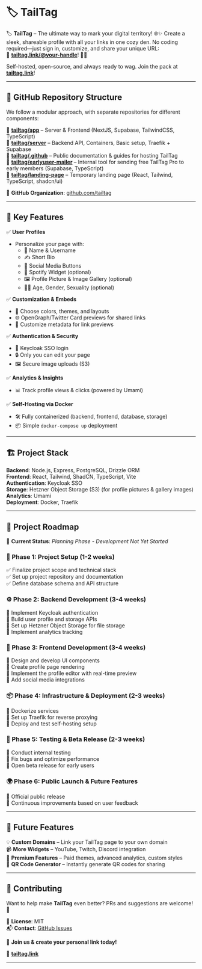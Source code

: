 # 🏷️ TailTag

🏷️ **TailTag** – The ultimate way to mark your digital territory! 🌐✨ Create a sleek, shareable profile with all your links in one cozy den. No coding required—just sign in, customize, and share your unique URL:  
🔗 **[tailtag.link/@your-handle](https://tailtag.link)**! 🐾🚀

Self-hosted, open-source, and always ready to wag. Join the pack at **[tailtag.link](https://tailtag.link)**!

---

## 📂 GitHub Repository Structure

We follow a modular approach, with separate repositories for different components:

🔹 **[tailtag/app](https://github.com/tailtag/app)** – Server & Frontend (NextJS, Supabase, TailwindCSS, TypeScript)  
🔹 **[tailtag/server](https://github.com/tailtag/server)** – Backend API, Containers, Basic setup, Traefik + Supabase  
🔹 **[tailtag/.github](https://github.com/tailtag/.github)** – Public documentation & guides for hosting TailTag  
🔹 **[tailtag/earlyuser-mailer](https://github.com/TailTag/earlyuser-mailer)** – Internal tool for sending free TailTag Pro to early members (Supabase, TypeScript)  
🔹 **[tailtag/landing-page](https://github.com/tailtag/landing-page)** – Temporary landing page (React, Tailwind, TypeScript, shadcn/ui)  

📌 **GitHub Organization**: [github.com/tailtag](https://github.com/tailtag)

---

## 🌟 Key Features

✅ **User Profiles**

- Personalize your page with:
  - 📛 Name & Username
  - ✍️ Short Bio
  - 🔗 Social Media Buttons
  - 🎵 Spotify Widget (optional)
  - 🖼️ Profile Picture & Image Gallery (optional)
  - 🏳️‍🌈 Age, Gender, Sexuality (optional)

✅ **Customization & Embeds**

- 🎨 Choose colors, themes, and layouts
- 🌐 OpenGraph/Twitter Card previews for shared links
- 📝 Customize metadata for link previews

✅ **Authentication & Security**

- 🔑 Keycloak SSO login
- 🔒 Only you can edit your page
- 🖼️ Secure image uploads (S3)

✅ **Analytics & Insights**

- 📊 Track profile views & clicks (powered by Umami)

✅ **Self-Hosting via Docker**

- 🛠️ Fully containerized (backend, frontend, database, storage)
- 📦 Simple `docker-compose up` deployment

---

## 🏗️ Project Stack

**Backend**: Node.js, Express, PostgreSQL, Drizzle ORM  
**Frontend**: React, Tailwind, ShadCN, TypeScript, Vite  
**Authentication**: Keycloak SSO  
**Storage**: Hetzner Object Storage (S3) (for profile pictures & gallery images)  
**Analytics**: Umami  
**Deployment**: Docker, Traefik

---

## 🚀 Project Roadmap

📌 **Current Status**: _Planning Phase - Development Not Yet Started_

### **📝 Phase 1: Project Setup (1-2 weeks)**

✅ Finalize project scope and technical stack  
✅ Set up project repository and documentation  
✅ Define database schema and API structure

### **⚙️ Phase 2: Backend Development (3-4 weeks)**

🔄 Implement Keycloak authentication  
🔄 Build user profile and storage APIs  
🔄 Set up Hetzner Object Storage for file storage  
🔄 Implement analytics tracking

### **🎨 Phase 3: Frontend Development (3-4 weeks)**

🔄 Design and develop UI components  
🔄 Create profile page rendering  
🔄 Implement the profile editor with real-time preview  
🔄 Add social media integrations

### **📦 Phase 4: Infrastructure & Deployment (2-3 weeks)**

🔄 Dockerize services  
🔄 Set up Traefik for reverse proxying  
🔄 Deploy and test self-hosting setup

### **🧪 Phase 5: Testing & Beta Release (2-3 weeks)**

🔄 Conduct internal testing  
🔄 Fix bugs and optimize performance  
🔄 Open beta release for early users

### **🌍 Phase 6: Public Launch & Future Features**

🔄 Official public release  
🔄 Continuous improvements based on user feedback

---

## 🔮 Future Features

💡 **Custom Domains** – Link your TailTag page to your own domain  
📹 **More Widgets** – YouTube, Twitch, Discord integration  
💎 **Premium Features** – Paid themes, advanced analytics, custom styles  
📌 **QR Code Generator** – Instantly generate QR codes for sharing

---

## 🎯 Contributing

Want to help make **TailTag** even better? PRs and suggestions are welcome! 🚀

📜 **License**: MIT  
📬 **Contact**: [GitHub Issues](https://github.com/tailtag/hey/issues)

👥 **Join us & create your personal link today!**

🔗 **[tailtag.link](https://tailtag.link)**

---
